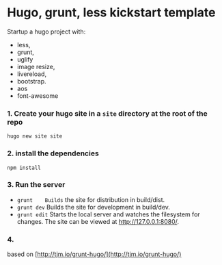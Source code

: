 # Hugo, grunt, less kickstart template
Startup a hugo project with:
- less,
- grunt,
- uglify
- image resize,
- livereload,
- bootstrap.
- aos
- font-awesome


 ### 1. Create your hugo site in a `site` directory at the root of the repo
```
hugo new site site
```
 ### 2. install the dependencies

 ```
 npm install
 ```

 ### 3. Run the server
- `grunt	Builds` the site for distribution in build/dist.
- `grunt dev`	Builds the site for development in build/dev.
- `grunt edit`	Starts the local server and watches the filesystem for changes. The site can be viewed at http://127.0.0.1:8080/.

### 4.

based on [http://tjm.io/grunt-hugo/](http://tjm.io/grunt-hugo/)
